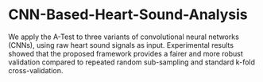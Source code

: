 # CNN-Based-Heart-Sound-Analysis
We apply the A-Test to three variants of convolutional neural networks (CNNs), using raw heart sound signals as input. Experimental results showed that the proposed framework provides a fairer and more robust validation compared to repeated random sub-sampling and standard k-fold cross-validation.
